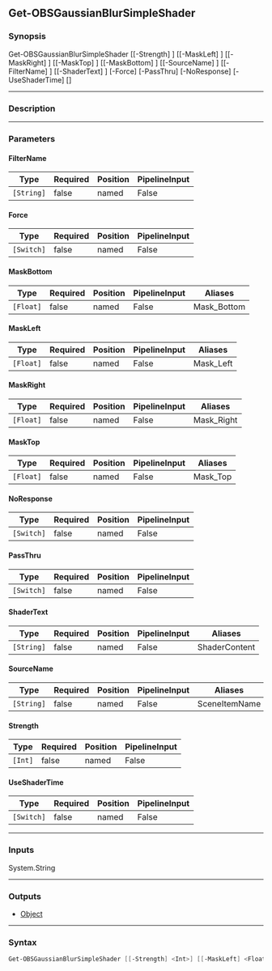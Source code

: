 Get-OBSGaussianBlurSimpleShader
-------------------------------

### Synopsis
Get-OBSGaussianBlurSimpleShader [[-Strength] <int>] [[-MaskLeft] <float>] [[-MaskRight] <float>] [[-MaskTop] <float>] [[-MaskBottom] <float>] [[-SourceName] <string>] [[-FilterName] <string>] [[-ShaderText] <string>] [-Force] [-PassThru] [-NoResponse] [-UseShaderTime] [<CommonParameters>]

---

### Description

---

### Parameters
#### **FilterName**

|Type      |Required|Position|PipelineInput|
|----------|--------|--------|-------------|
|`[String]`|false   |named   |False        |

#### **Force**

|Type      |Required|Position|PipelineInput|
|----------|--------|--------|-------------|
|`[Switch]`|false   |named   |False        |

#### **MaskBottom**

|Type     |Required|Position|PipelineInput|Aliases    |
|---------|--------|--------|-------------|-----------|
|`[Float]`|false   |named   |False        |Mask_Bottom|

#### **MaskLeft**

|Type     |Required|Position|PipelineInput|Aliases  |
|---------|--------|--------|-------------|---------|
|`[Float]`|false   |named   |False        |Mask_Left|

#### **MaskRight**

|Type     |Required|Position|PipelineInput|Aliases   |
|---------|--------|--------|-------------|----------|
|`[Float]`|false   |named   |False        |Mask_Right|

#### **MaskTop**

|Type     |Required|Position|PipelineInput|Aliases |
|---------|--------|--------|-------------|--------|
|`[Float]`|false   |named   |False        |Mask_Top|

#### **NoResponse**

|Type      |Required|Position|PipelineInput|
|----------|--------|--------|-------------|
|`[Switch]`|false   |named   |False        |

#### **PassThru**

|Type      |Required|Position|PipelineInput|
|----------|--------|--------|-------------|
|`[Switch]`|false   |named   |False        |

#### **ShaderText**

|Type      |Required|Position|PipelineInput|Aliases      |
|----------|--------|--------|-------------|-------------|
|`[String]`|false   |named   |False        |ShaderContent|

#### **SourceName**

|Type      |Required|Position|PipelineInput|Aliases      |
|----------|--------|--------|-------------|-------------|
|`[String]`|false   |named   |False        |SceneItemName|

#### **Strength**

|Type   |Required|Position|PipelineInput|
|-------|--------|--------|-------------|
|`[Int]`|false   |named   |False        |

#### **UseShaderTime**

|Type      |Required|Position|PipelineInput|
|----------|--------|--------|-------------|
|`[Switch]`|false   |named   |False        |

---

### Inputs
System.String

---

### Outputs
* [Object](https://learn.microsoft.com/en-us/dotnet/api/System.Object)

---

### Syntax
```PowerShell
Get-OBSGaussianBlurSimpleShader [[-Strength] <Int>] [[-MaskLeft] <Float>] [[-MaskRight] <Float>] [[-MaskTop] <Float>] [[-MaskBottom] <Float>] [[-SourceName] <String>] [[-FilterName] <String>] [[-ShaderText] <String>] [-Force <Switch>] [-PassThru <Switch>] [-NoResponse <Switch>] [-UseShaderTime <Switch>] [<CommonParameters>]
```
